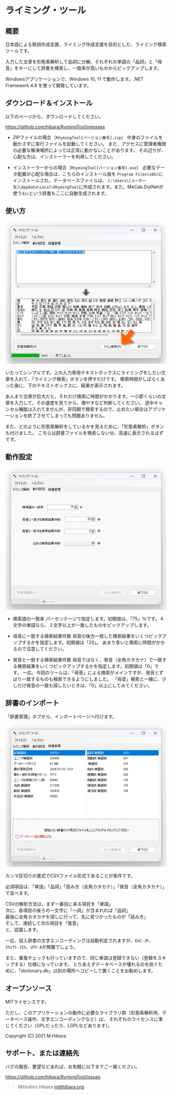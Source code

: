 # ライミング・ツール

## 概要

日本語による歌詞作成支援、ライミング作成支援を目的とした、ライミング検索ツールです。

入力した文章を形態素解析して品詞に分解、それぞれの単語の「品詞」と「母音」をキーにして辞書を検索し、一致率が高いものからピックアップします。

Windowsアプリケーションで、Windows 10, 11 で動作します。.NET Framework 4.8 を使って開発しています。

## ダウンロード＆インストール

以下のページから、ダウンロードしてください。

<https://github.com/hibara/RymingTool/releases>

- ZIPファイルの場合（`RhymingTool[バージョン番号].zip`）
  中身のファイルを動かさずに実行ファイルを起動してください。
  また、アクセスに管理者権限の必要な解凍場所によっては正常に動かないことがあります。
  その辺りが、心配な方は、インストーラーを利用してください。

- インストーラーからの場合（`RhymingTool[バージョン番号].exe`）
  必要なデータ配置が心配な場合は、こちらのインストール版を
  `Program Files(x86)`にインストールされ、データベースファイルは、
  `C:\Users\[ユーザー名]\AppData\Local\RhymingTool`に作成されます。また、MeCab.DotNetが使う`dic`という辞書もここに自動生成されます。

## 使い方

![Rhyming Sample](image/rhyming-sample.png)

いたってシンプルです。上の入力専用テキストボックスにライミングをしたい文章を入れて、「ライミング検索」ボタンを押すだけです。
検索時間がしばらくあった後に、下のテキストボックスに、結果が表示されます。

あんまり文章が巨大だと、それだけ検索に時間がかかります。一小節くらいの文章を入力して、その速度を見てから、増やすなど判断してください。
途中キャンセル機能は入れてませんが、非同期で検索するので、止めたい場合はアプリケーションを終了させてしまっても問題ありません。

また、どのように形態素解析をしているかを見るために、「形態素解析」ボタンも付けました。
こちらは辞書ファイルを検索しない分、高速に表示されるはずです。

## 動作設定

![Settings Panel](image/settings.png)

- 検索語の一致率
  パーセンテージで指定します。初期値は、「75」％です。４文字の単語なら、３文字以上が一致したものをピックアップします。

- 母音に一致する検索結果件数
  母音の後方一致した検索結果をいくつピックアップするかを指定します。初期値は「20」。
  あまり多いと検索に時間がかかるので注意してください。

- 発音と一致する検索結果件数
  母音ではなく、発音（全角カタカナ）で一致する検索結果をいくつピックアップするかを指定します。初期値は「0」です。
  一応、今回のツールは、「母音」による検索がメインですが、発音とずばり一致するものも検索できるようにしました。
  「母音」検索と一緒に、少しだけ発音の一致も探したいときは、「0」以上にしてみてください。

## 辞書のインポート

「辞書管理」タブから、インポートページへ行けます。

![Manage Dictionary Panel](image/manage-dic.png)

カンマ区切りの書式でCSVファイル形式であることが条件です。

必須項目は、「単語」「品詞」「読み方（全角カタカナ）」「発音（全角カタカナ）」で並べます。

CSVの解析方法は、まず一番目に来る項目を「単語」  
次に、各項目の後ろの一文字に「～詞」が含まれれば「品詞」  
最後に全角カタカナを探しに行って、先に見つかったものが「読み方」  
そして、連続して次の項目を「発音」  
と、認識します。

一応、投入辞書の文字エンコーディングは自動判定されますが、`EUC-JP`、`Shift-JIS`、`UTF-8`が無難でしょう。

また、重複チェックも行っていますので、同じ単語は登録できない（登録をスキップする）仕様になっています。
とりあえずデータベースが壊れるのを防ぐために、「dictionary.db」は別の場所へコピーして置くことをお勧めします。

## オープンソース

MITライセンスです。

ただし、このアプリケーションの動作に必要なライブラリ群（形態素解析用、データベース操作、文字エンコーディングなど）は、
それぞれのライセンスに準じてください（GPLだったり、LGPLなどあります）。

Copyright (C) 2021 M.Hibara

## サポート、または連絡先

バグの報告、要望などあれば、お気軽に以下までご一報ください。

<https://github.com/hibara/RymingTool/issues>

> Mitsuhiro Hibara
> [m@hibara.org](mailto:m@hibara.org)
